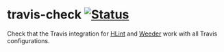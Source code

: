 # travis-check [![Status](https://img.shields.io/travis/ndmitchell/travis-check.svg?label=Travis)](https://travis-ci.org/ndmitchell/travis-check)

Check that the Travis integration for [HLint](https://github.com/ndmitchell/hlint) and [Weeder](https://github.com/ndmitchell/weeder) work with all Travis configurations.
